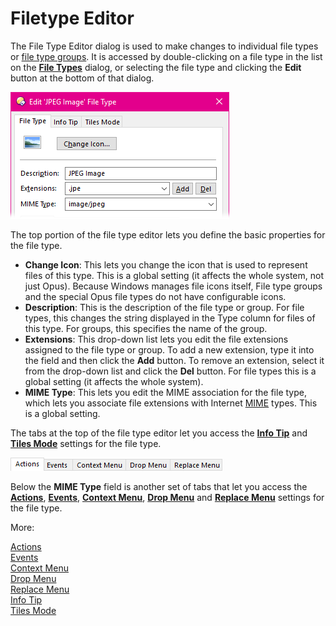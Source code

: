 # Filetype Editor

The File Type Editor dialog is used to make changes to individual file types or [file type groups](file_type_groups.md). It is accessed by double-clicking on a file type in the list on the **[File Types](/Manual/file_types/RAEDME.md)** dialog, or selecting the file type and clicking the **Edit** button at the bottom of that dialog.

![](/Manual/images/media/filetype_editor_-_top.png) 

The top portion of the file type editor lets you define the basic properties for the file type.

- **Change Icon**: This lets you change the icon that is used to represent files of this type. This is a global setting (it affects the whole system, not just Opus). Because Windows manages file icons itself, File type groups and the special Opus file types do not have configurable icons.
- **Description**: This is the description of the file type or group. For file types, this changes the string displayed in the Type column for files of this type. For groups, this specifies the name of the group.
- **Extensions**: This drop-down list lets you edit the file extensions assigned to the file type or group. To add a new extension, type it into the field and then click the **Add** button. To remove an extension, select it from the drop-down list and click the **Del** button. For file types this is a global setting (it affects the whole system).
- **MIME Type**: This lets you edit the MIME association for the file type, which lets you associate file extensions with Internet [MIME](http://en.wikipedia.org/wiki/Internet_media_type) types. This is a global setting.

The tabs at the top of the file type editor let you access the **[Info Tip](/Manual/file_types/filetype_editor/info_tip.md)** and **[Tiles Mode](/Manual/file_types/filetype_editor/tiles_mode.md)** settings for the file type.

![](/Manual/images/media/filetype_editor_-_tabs.png) 

Below the **MIME Type** field is another set of tabs that let you access the **[Actions](/Manual/file_types/filetype_editor/actions.md)**, **[Events](/Manual/file_types/filetype_editor/events.md)**, **[Context Menu](/Manual/file_types/filetype_editor/context_menu.md)**, **[Drop Menu](/Manual/file_types/filetype_editor/drop_menu.md)** and **[Replace Menu](/Manual/file_types/filetype_editor/replace_menu.md)** settings for the file type.

More:

[Actions](/Manual/file_types/filetype_editor/actions.md)  
[Events](/Manual/file_types/filetype_editor/events.md)  
[Context Menu](/Manual/file_types/filetype_editor/context_menu.md)  
[Drop Menu](/Manual/file_types/filetype_editor/drop_menu.md)  
[Replace Menu](/Manual/file_types/filetype_editor/replace_menu.md)  
[Info Tip](/Manual/file_types/filetype_editor/info_tip.md)  
[Tiles Mode](/Manual/file_types/filetype_editor/tiles_mode.md)  
